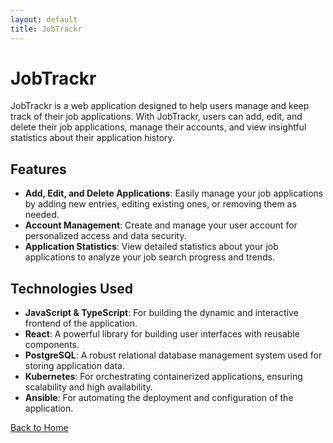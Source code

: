 ```yaml
---
layout: default
title: JobTrackr
---
```


# JobTrackr

JobTrackr is a web application designed to help users manage and keep track of their job applications. With JobTrackr, users can add, edit, and delete their job applications, manage their accounts, and view insightful statistics about their application history.

## Features

- **Add, Edit, and Delete Applications**: Easily manage your job applications by adding new entries, editing existing ones, or removing them as needed.
- **Account Management**: Create and manage your user account for personalized access and data security.
- **Application Statistics**: View detailed statistics about your job applications to analyze your job search progress and trends.

## Technologies Used

- **JavaScript & TypeScript**: For building the dynamic and interactive frontend of the application.
- **React**: A powerful library for building user interfaces with reusable components.
- **PostgreSQL**: A robust relational database management system used for storing application data.
- **Kubernetes**: For orchestrating containerized applications, ensuring scalability and high availability.
- **Ansible**: For automating the deployment and configuration of the application.
 
[Back to Home](https://SeanCThomas0.github.io)
